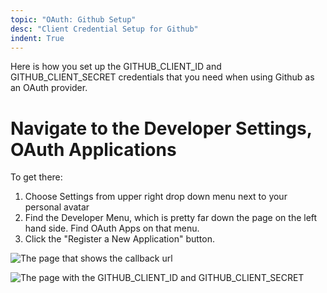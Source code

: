 ```yaml
---
topic: "OAuth: Github Setup"
desc: "Client Credential Setup for Github"
indent: True
---
```



Here is how you set up the GITHUB_CLIENT_ID and GITHUB_CLIENT_SECRET credentials that you need when using Github as an OAuth provider.

# Navigate to the Developer Settings, OAuth Applications

To get there:

1. Choose Settings from upper right drop down menu next to your personal avatar 
2. Find the Developer Menu, which is pretty far down the page on the left hand side. Find OAuth Apps on that menu.
3. Click the "Register a New Application" button.


![The page that shows the callback url](oauth-flask-urls-50.png)

![The page with the GITHUB_CLIENT_ID and GITHUB_CLIENT_SECRET](github-client-id-and-client-secret-example-50.png)

